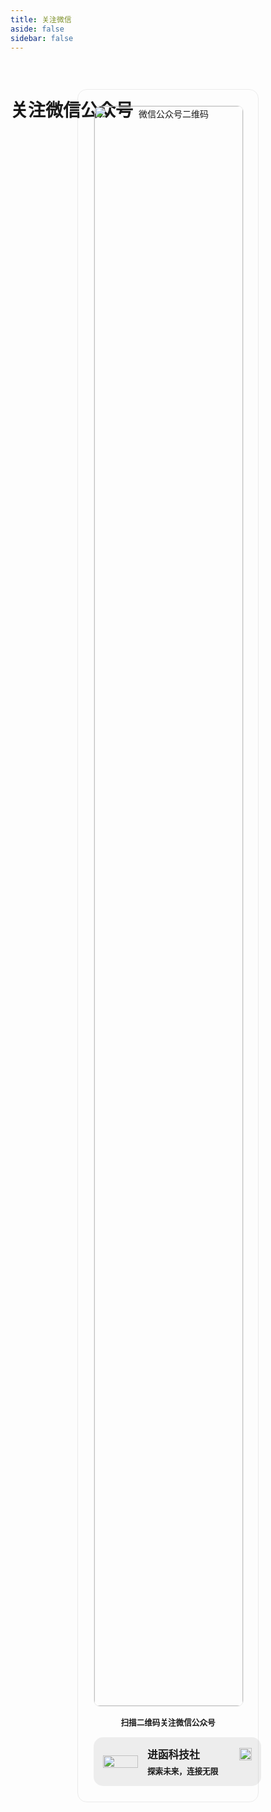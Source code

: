 ```yaml
---
title: 关注微信
aside: false
sidebar: false
---
```


<br/>

# 关注微信公众号

<div class="qr-container">
  <div class="qr-code-box">
    <img src="/image/about/qrcode.png" alt="微信公众号二维码" data-fancybox="gallery" class="qr-code-image">
    <p class="qr-code-text">扫描二维码关注微信公众号</p>
    <div class="qr-info-box">
      <div class="qr-avatar">
        <img src="/image/about/logo.png" width="100%">
      </div>
      <div class="qr-info-text">
        <div class="qr-info-name">
          进函科技社
          <a href="/image/about/wx.png" download="进函科技社.png">
            <img src="/image/about/download.svg" alt="下载" title="点击下载二维码" class="qr-download-button">
          </a>
        </div>
        <div class="qr-info-slogan">探索未来，连接无限</div>
      </div>
    </div>
  </div>
</div>

<style>
  /* 隐藏底部 Footer */
  .VPDocFooter{
    display: none;
  }

  /* 用于优化微信二维码页面，现在全局样式出现问题，暂停使用，给予整改！ */
  
  /* .VPDoc{
    padding: 32px 24px 10px !important;
  }

  @media (min-width: 960px) {
    .content {
        padding: 0 32px 50px !important;
    }
  } */

  .qr-container {
    display: flex;
    justify-content: center;
    align-items: center;
    height: 65vh;
    padding: 20px;
    box-sizing: border-box;
  }

  .qr-code-box {
    padding: 25px;
    border-radius: 15px;
    max-width: 320px;
    text-align: center;
    background-color: var(--vp-c-bg-soft);
    border: 1px solid #80808025;
  }

  .qr-code-image {
    width: 100%;
    border-radius: 10px;
    border: 1px solid #80808025;
  }

  .qr-code-text {
    margin-top: 15px;
    font-size: 0.9em;
    font-weight: bold;
    color: var(--vp-c-text-1);
  }

  .qr-info-box {
    width: 100%;
    background: #80808020;
    padding: 15px;
    border-radius: 15px;
    display: flex;
    align-items: center;
    color: var(--info-text-color);
    margin-top: 15px;
  }

  .qr-avatar {
    width: 80px;
    height: 100%;
    margin-right: 15px;
  }

  .qr-info-text {
    text-align: left;
    display: flex;
    flex-direction: column;
    justify-content: center;
    width: 100%;
  }

  .qr-info-name {
    font-size: 1.2em;
    font-weight: bold;
    display: flex;
    align-items: center;
  }

  .qr-info-name a {
    margin-left: auto; /* 将下载按钮推到右侧 */
  }
  
  .qr-download-button {
    width: 20px;
    height: 20px;
  }

  .qr-info-slogan {
    font-size: 0.9em;
    font-weight: 600;
    margin-top: 5px;
  }

  /* 响应式设计：在较小屏幕上调整字体大小 */
  @media (max-width: 600px) {
    .qr-code-box {
      padding: 20px;
    }

    .qr-code-text {
      font-size: 1em;
    }

    .qr-info-name {
      font-size: 1em;
    }

    .qr-info-slogan {
      font-size: 0.8em;
    }

    .qr-download-button {
      width: 18px;
      height: 18px;
    }
  }
</style>
